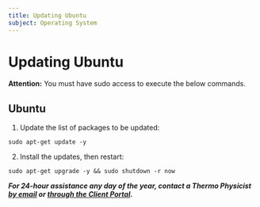 ```yaml
---
title: Updating Ubuntu
subject: Operating System
---
```


# Updating Ubuntu

**Attention:** You must have sudo access to execute the below commands.

## Ubuntu
1. Update the list of packages to be updated:
```shell
sudo apt-get update -y
```
2. Install the updates, then restart:
```shell
sudo apt-get upgrade -y && sudo shutdown -r now
```

**_For 24-hour assistance any day of the year, contact a Thermo Physicist [by email](mailto:physicists@thermo.io) or [through the Client Portal](https://www.thermo.io/login/)._**
